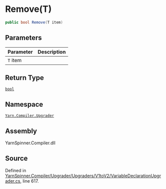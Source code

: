 # Remove\(T\)

```csharp
public bool Remove(T item)
```

## Parameters

| Parameter | Description |
| :--- | :--- |
| `T` item |  |

## Return Type

[`bool`](https://docs.microsoft.com/dotnet/api/System.Boolean)

## Namespace

[`Yarn.Compiler.Upgrader`](../)

## Assembly

YarnSpinner.Compiler.dll

## Source

Defined in [YarnSpinner.Compiler/Upgrader/Upgraders/V1toV2/VariableDeclarationUpgrader.cs](https://github.com/YarnSpinnerTool/YarnSpinner//blob/develop/YarnSpinner.Compiler/Upgrader/Upgraders/V1toV2/VariableDeclarationUpgrader.cs#L617), line 617.

